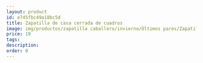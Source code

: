 ```yaml
---
layout: product
id: e745fbc49a18bc5d
title: Zapatilla de casa cerrada de cuadros
image: img/productos/zapatilla caballero/invierno/Últimos pares/Zapatilla de casa cerrada de cuadros=19.webp
price: 19
tags: 
description: 
order: 0
---
```

